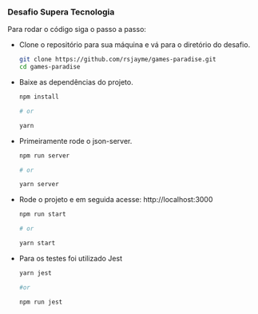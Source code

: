 ### Desafio Supera Tecnologia

Para rodar o código siga o passo a passo:

- Clone o repositório para sua máquina e vá para o diretório do desafio.

  ```bash
  git clone https://github.com/rsjayme/games-paradise.git
  cd games-paradise
  ```

- Baixe as dependências do projeto.

  ```bash
  npm install

  # or

  yarn
  ```

- Primeiramente rode o json-server.

  ```bash
  npm run server

  # or

  yarn server
  ```

- Rode o projeto e em seguida acesse: http://localhost:3000

  ```bash
  npm run start

  # or

  yarn start
  ```

- Para os testes foi utilizado Jest

  ```bash
  yarn jest

  #or

  npm run jest
  ```
